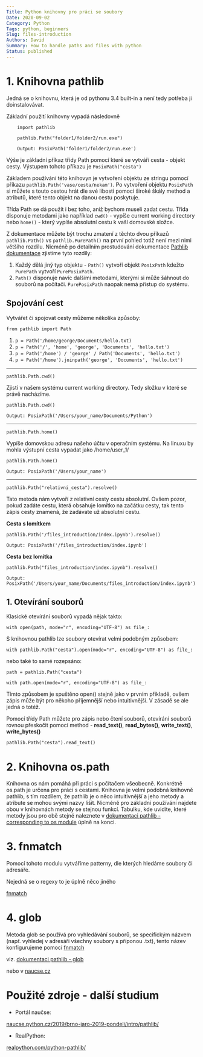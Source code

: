 ```yaml
---
Title: Python knihovny pro práci se soubory
Date: 2020-09-02
Category: Python
Tags: python, beginners
Slug: files-introduction
Authors: David
Summary: How to handle paths and files with python
Status: published
---
```




# 1. Knihovna pathlib

Jedná se o knihovnu, která je od pythonu 3.4 built-in a není tedy potřeba ji doinstalovávat.

Základní použití knihovny vypadá následovně

```
    import pathlib

    pathlib.Path("folder1/folder2/run.exe")

    Output: PosixPath('folder1/folder2/run.exe')
```


Výše je základní příkaz třídy Path pomocí které se vytváří cesta - objekt cesty. Výstupem tohoto příkazu je `PosixPath("cesta")`

Základem používání této knihovyn je vytvoření objektu ze stringu pomocí příkazu `pathlib.Path('vase/cesta/nekam')`. Po vytvoření objektu `PosixPath` si můžete s touto cestou hrát dle své libosti pomocí široké škály method a atributů, které tento objekt na danou cestu poskytuje.

Třída Path se dá použít i bez toho, aniž bychom museli zadat cestu. Třída disponuje metodami jako například `cwd()` - vypíše current working directory nebo `home()` - který vypíše absolutní cestu k vaší domovské složce.

Z dokumentace můžete být trochu zmatení z těchto dvou příkazů `pathlib.Path()` vs `pathlib.PurePath()` na první pohled totiž není mezi nimi většího rozdílu. Nicméně po detailním prostudování dokumentace [Pathlib dokumentace](https://docs.python.org/3/library/pathlib.html) zjistíme tyto rozdíly:

1. Každý dělá jiný typ objektu - `Path()` vytvoří objekt `PosixPath` kdežto `PurePath` vytvoří `PurePosixPath`.
2. `Path()` disponuje navíc dalšími metodami, kterými si může šáhnout do souborů na počítači. `PurePosixPath` naopak nemá přístup do systému.

## Spojování cest

Vytvářet či spojovat cesty můžeme několika způsoby:

`from pathlib import Path`

1. `p = Path('/home/george/Documents/hello.txt)`
2. `p = Path('/', 'home', 'george', 'Documents', 'hello.txt')`
3. `p = Path('/home') / 'george' / Path('Documents', 'hello.txt')`
4. `p = Path('/home').joinpath('george', 'Documents', 'hello.txt')`


---

`pathlib.Path.cwd()`

Zjistí v našem systému current working directory. Tedy složku v které se právě nacházíme.

    pathlib.Path.cwd()

    Output: PosixPath('/Users/your_name/Documents/Python')

---

`pathlib.Path.home()`

Vypíše domovskou adresu našeho účtu v operačním systému. Na linuxu by mohla výstupní cesta vypadat jako /home/user_1/

    pathlib.Path.home()

    Output: PosixPath('/Users/your_name')

---

`pathlib.Path("relativni_cesta").resolve()`

Tato metoda nám vytvoří z relativní cesty cestu absolutní. Ovšem pozor, pokud zadáte cestu, která obsahuje lomítko na začátku cesty, tak tento zápis cesty znamená, že zadávate už absolutní cestu.

**Cesta s lomítkem**

    pathlib.Path('/files_introduction/index.ipynb').resolve()

    Output: PosixPath('/files_introduction/index.ipynb')

**Cesta bez lomítka**

    pathlib.Path("files_introduction/index.ipynb").resolve()

    Output: PosixPath('/Users/your_name/Documents/files_introduction/index.ipynb')

## 1. Otevírání souborů

Klasické otevírání souborů vypadá nějak takto:

`with open(path, mode="r", encoding="UTF-8") as file_:`

S knihovnou pathlib lze soubory otevírat velmi podobným způsobem:

`with pathlib.Path("cesta").open(mode="r", encoding="UTF-8") as file_:`

nebo také to samé rozepsáno:

`path = pathlib.Path("cesta")`

`with path.open(mode="r", encoding="UTF-8") as file_:`

Tímto způsobem je spuštěno open() stejně jako v prvním přikladě, ovšem zápis může být pro někoho příjemnější nebo intuitivnější. V zásadě se ale jedná o totéž.

Pomocí třídy Path můžete pro zápis nebo čtení souborů, otevírání souborů rovnou přeskočit pomocí method - **read_text()**, **read_bytes()**, **write_text()**, **write_bytes()**<br>

`pathlib.Path("cesta").read_text()`

# 2. Knihovna os.path

Knihovna os nám pomáhá při práci s počítačem všeobecně. Konkrétně os.path je určena pro práci s cestami. Knihovna je velmi podobná knihovně pathlib, s tím rozdílem, že pathlib je o něco intuitivnější a jeho metody a atribute se mohou svými nazvy lišit. Nicméně pro základní používání najdete obou v knihovnách metody se stejnou funkcí. Tabulku, kde uvidíte, které metody jsou pro obě stejné naleznete v [dokumentaci pathlib - corresponding to os module](https://docs.python.org/3/library/pathlib.html#correspondence-to-tools-in-the-os-module) úplně na konci.

# 3. fnmatch

Pomocí tohoto modulu vytváříme patterny, dle kterých hledáme soubory či adresáře.

Nejedná se o regexy to je úplně něco jiného

[fnmatch](https://docs.python.org/3/library/fnmatch.html)

# 4. glob

Metoda glob se používá pro vyhledávání souborů, se specifickým názvem (např. vyhledej v adresáři všechny soubory s příponou .txt), tento název konfigurujeme pomocí [fnmatch](https://docs.python.org/3/library/fnmatch.html)

viz. [dokumentaci pathlib - glob](https://docs.python.org/3/library/pathlib.html#pathlib.Path.glob)

nebo v [naucse.cz](https://naucse.python.cz/2020/pyladies-ostrava-podzim-pokrocili/intro/pathlib/)

# Použité zdroje - další studium

* Portál naučse:

[naucse.python.cz/2019/brno-jaro-2019-pondeli/intro/pathlib/](https://naucse.python.cz/2019/brno-jaro-2019-pondeli/intro/pathlib/)

* RealPython:

[realpython.com/python-pathlib/](https://realpython.com/python-pathlib/)


